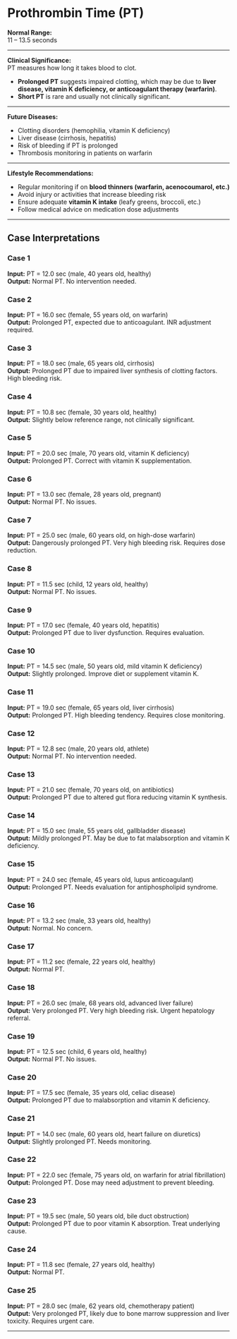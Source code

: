 # Prothrombin Time (PT)

**Normal Range:**  
11 – 13.5 seconds  

---

**Clinical Significance:**  
PT measures how long it takes blood to clot.  
- **Prolonged PT** suggests impaired clotting, which may be due to **liver disease, vitamin K deficiency, or anticoagulant therapy (warfarin)**.  
- **Short PT** is rare and usually not clinically significant.  

---

**Future Diseases:**  
- Clotting disorders (hemophilia, vitamin K deficiency)  
- Liver disease (cirrhosis, hepatitis)  
- Risk of bleeding if PT is prolonged  
- Thrombosis monitoring in patients on warfarin  

---

**Lifestyle Recommendations:**  
- Regular monitoring if on **blood thinners (warfarin, acenocoumarol, etc.)**  
- Avoid injury or activities that increase bleeding risk  
- Ensure adequate **vitamin K intake** (leafy greens, broccoli, etc.)  
- Follow medical advice on medication dose adjustments  

---

## Case Interpretations

### Case 1  
**Input:** PT = 12.0 sec (male, 40 years old, healthy)  
**Output:** Normal PT. No intervention needed.  

### Case 2  
**Input:** PT = 16.0 sec (female, 55 years old, on warfarin)  
**Output:** Prolonged PT, expected due to anticoagulant. INR adjustment required.  

### Case 3  
**Input:** PT = 18.0 sec (male, 65 years old, cirrhosis)  
**Output:** Prolonged PT due to impaired liver synthesis of clotting factors. High bleeding risk.  

### Case 4  
**Input:** PT = 10.8 sec (female, 30 years old, healthy)  
**Output:** Slightly below reference range, not clinically significant.  

### Case 5  
**Input:** PT = 20.0 sec (male, 70 years old, vitamin K deficiency)  
**Output:** Prolonged PT. Correct with vitamin K supplementation.  

### Case 6  
**Input:** PT = 13.0 sec (female, 28 years old, pregnant)  
**Output:** Normal PT. No issues.  

### Case 7  
**Input:** PT = 25.0 sec (male, 60 years old, on high-dose warfarin)  
**Output:** Dangerously prolonged PT. Very high bleeding risk. Requires dose reduction.  

### Case 8  
**Input:** PT = 11.5 sec (child, 12 years old, healthy)  
**Output:** Normal PT. No issues.  

### Case 9  
**Input:** PT = 17.0 sec (female, 40 years old, hepatitis)  
**Output:** Prolonged PT due to liver dysfunction. Requires evaluation.  

### Case 10  
**Input:** PT = 14.5 sec (male, 50 years old, mild vitamin K deficiency)  
**Output:** Slightly prolonged. Improve diet or supplement vitamin K.  

### Case 11  
**Input:** PT = 19.0 sec (female, 65 years old, liver cirrhosis)  
**Output:** Prolonged PT. High bleeding tendency. Requires close monitoring.  

### Case 12  
**Input:** PT = 12.8 sec (male, 20 years old, athlete)  
**Output:** Normal PT. No intervention needed.  

### Case 13  
**Input:** PT = 21.0 sec (female, 70 years old, on antibiotics)  
**Output:** Prolonged PT due to altered gut flora reducing vitamin K synthesis.  

### Case 14  
**Input:** PT = 15.0 sec (male, 55 years old, gallbladder disease)  
**Output:** Mildly prolonged PT. May be due to fat malabsorption and vitamin K deficiency.  

### Case 15  
**Input:** PT = 24.0 sec (female, 45 years old, lupus anticoagulant)  
**Output:** Prolonged PT. Needs evaluation for antiphospholipid syndrome.  

### Case 16  
**Input:** PT = 13.2 sec (male, 33 years old, healthy)  
**Output:** Normal. No concern.  

### Case 17  
**Input:** PT = 11.2 sec (female, 22 years old, healthy)  
**Output:** Normal PT.  

### Case 18  
**Input:** PT = 26.0 sec (male, 68 years old, advanced liver failure)  
**Output:** Very prolonged PT. Very high bleeding risk. Urgent hepatology referral.  

### Case 19  
**Input:** PT = 12.5 sec (child, 6 years old, healthy)  
**Output:** Normal PT. No issues.  

### Case 20  
**Input:** PT = 17.5 sec (female, 35 years old, celiac disease)  
**Output:** Prolonged PT due to malabsorption and vitamin K deficiency.  

### Case 21  
**Input:** PT = 14.0 sec (male, 60 years old, heart failure on diuretics)  
**Output:** Slightly prolonged PT. Needs monitoring.  

### Case 22  
**Input:** PT = 22.0 sec (female, 75 years old, on warfarin for atrial fibrillation)  
**Output:** Prolonged PT. Dose may need adjustment to prevent bleeding.  

### Case 23  
**Input:** PT = 19.5 sec (male, 50 years old, bile duct obstruction)  
**Output:** Prolonged PT due to poor vitamin K absorption. Treat underlying cause.  

### Case 24  
**Input:** PT = 11.8 sec (female, 27 years old, healthy)  
**Output:** Normal PT.  

### Case 25  
**Input:** PT = 28.0 sec (male, 62 years old, chemotherapy patient)  
**Output:** Very prolonged PT, likely due to bone marrow suppression and liver toxicity. Requires urgent care.  

---

